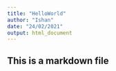 ```yaml
---
title: "HelloWorld"
author: "Ishan"
date: "24/02/2021"
output: html_document
---
```

## This is a markdown file